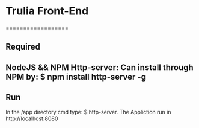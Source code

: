 # Trulia Front-End
==================


## Required
  NodeJS && NPM
  Http-server: Can install through NPM by:
         $ npm install http-server -g
----------------------------------
## Run
  In the /app directory cmd type:
         $ http-server.
  The Appliction run in http://localhost:8080
  

